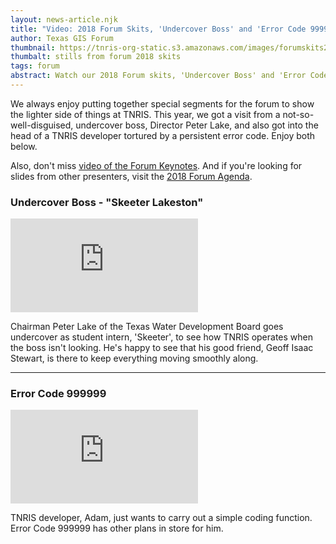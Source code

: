 ```yaml
---
layout: news-article.njk
title: "Video: 2018 Forum Skits, 'Undercover Boss' and 'Error Code 999999'"
author: Texas GIS Forum
thumbnail: https://tnris-org-static.s3.amazonaws.com/images/forumskits2018.jpg
thumbalt: stills from forum 2018 skits
tags: forum
abstract: Watch our 2018 Forum skits, 'Undercover Boss' and 'Error Code 999999'.
---
```

<p class="lead">We always enjoy putting together special segments for the forum to show the lighter side of things at TNRIS. This year, we got a visit from a not-so-well-disguised, undercover boss, Director Peter Lake, and also got into the head of a TNRIS developer tortured by a persistent error code. Enjoy both below.</p>

Also, don't miss <a href="/news/2018-12-13/video-2018-texas-gis-forum-keynotes-brian-unger-bill-johnson">video of the Forum Keynotes</a>. And if you're looking for slides from other presenters, visit the <a href="/texas-gis-forum/2018/agenda">2018 Forum Agenda</a>.

### Undercover Boss - "Skeeter Lakeston"

<div class="youtubeWrapper"><iframe src="https://www.youtube.com/embed/nU7O_yqH7I4" frameborder="0" allow="accelerometer; autoplay; encrypted-media; gyroscope; picture-in-picture" allowfullscreen></iframe></div>

Chairman Peter Lake of the Texas Water Development Board goes undercover as student intern, 'Skeeter', to see how TNRIS operates when the boss isn't looking. He's happy to see that his good friend,  Geoff Isaac Stewart, is there to keep everything moving smoothly along.

<hr class="clearfix">

### Error Code 999999

<div class="youtubeWrapper"><iframe src="https://www.youtube.com/embed/jS2-sjNixr0" frameborder="0" allow="accelerometer; autoplay; encrypted-media; gyroscope; picture-in-picture" allowfullscreen></iframe></div>

TNRIS developer, Adam, just wants to carry out a simple coding function. Error Code 999999 has other plans in store for him.
